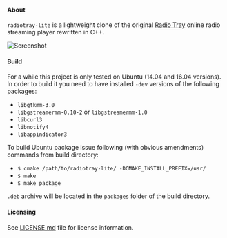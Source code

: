 #### About
```radiotray-lite``` is a lightweight clone of the original [Radio Tray](http://radiotray.sourceforge.net/) online radio streaming player rewritten in C++.

![Screenshot](images/radiotray-lite.png)

#### Build
For a while this project is only tested on Ubuntu (14.04 and 16.04 versions). In order to build it you need to have
installed ```-dev``` versions of the following packages:
* ```libgtkmm-3.0```
* ```libgstreamermm-0.10-2``` or ```libgstreamermm-1.0```
* ```libcurl3```
* ```libnotify4```
* ```libappindicator3```

To build Ubuntu package issue following (with obvious amendments) commands from build directory:
* ```$ cmake /path/to/radiotray-lite/ -DCMAKE_INSTALL_PREFIX=/usr/```
* ```$ make```
* ```$ make package```

```.deb``` archive will be located in the ```packages``` folder of the build directory.

#### Licensing
See [LICENSE.md](LICENSE.md) file for license information.
